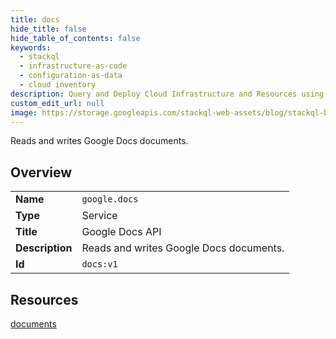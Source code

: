 ```yaml
---
title: docs
hide_title: false
hide_table_of_contents: false
keywords:
  - stackql
  - infrastructure-as-code
  - configuration-as-data
  - cloud inventory
description: Query and Deploy Cloud Infrastructure and Resources using SQL
custom_edit_url: null
image: https://storage.googleapis.com/stackql-web-assets/blog/stackql-blog-post-featured-image.png
---
```

Reads and writes Google Docs documents.  
    

## Overview
<table><tbody>
<tr><td><b>Name</b></td><td><code>google.docs</code></td></tr>
<tr><td><b>Type</b></td><td>Service</td></tr>
<tr><td><b>Title</b></td><td>Google Docs API</td></tr>
<tr><td><b>Description</b></td><td>Reads and writes Google Docs documents.</td></tr>
<tr><td><b>Id</b></td><td><code>docs:v1</code></td></tr>
</tbody></table>

## Resources
<div class="row">
<div class="providerDocColumn">
<a href="/providers/google/docs/documents/">documents</a><br />
</div>
<div class="providerDocColumn">
</div>
</div>

